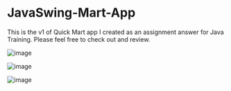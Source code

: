 # JavaSwing-Mart-App
This is the v1 of Quick Mart app I created as an assignment answer for Java Training. Please feel free to check out and review.

![image](https://github.com/sagarniroula112/JavaSwing-Mart-App/assets/45513738/ceb9196f-10c5-438a-828f-c35f896378af)

![image](https://github.com/sagarniroula112/JavaSwing-Mart-App/assets/45513738/60dcd02e-c1c0-4f22-9d80-a26703a324ac)

![image](https://github.com/sagarniroula112/JavaSwing-Mart-App/assets/45513738/a6885035-23c5-46ee-a447-f0f8d9d0f420)
